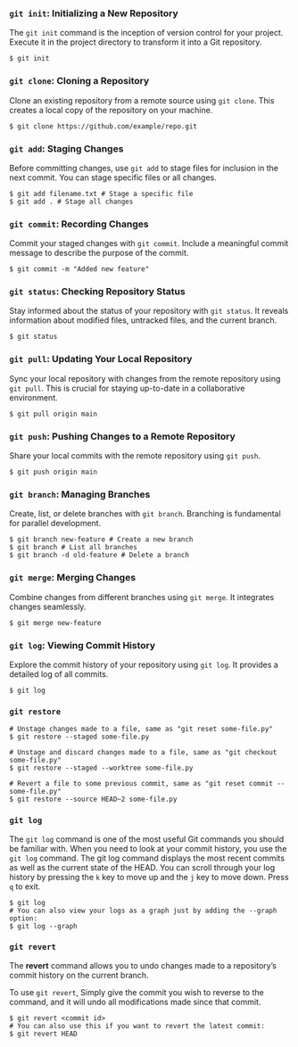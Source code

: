### `git init`: Initializing a New Repository
The `git init` command is the inception of version control for your project. Execute it in the project directory to
transform it into a Git repository.
```
$ git init
```
### `git clone`: Cloning a Repository 
Clone an existing repository from a remote source using `git clone`. This creates a local copy of the repository on 
your machine.
```
$ git clone https://github.com/example/repo.git
```
### `git add`: Staging Changes
Before committing changes, use `git add` to stage files for inclusion in the next commit. You can stage specific files 
or all changes.
```
$ git add filename.txt # Stage a specific file
$ git add . # Stage all changes
```
### `git commit`: Recording Changes
Commit your staged changes with `git commit`. Include a meaningful commit message to describe the purpose of the commit.
```
$ git commit -m "Added new feature"
```
### `git status`: Checking Repository Status
Stay informed about the status of your repository with `git status`. It reveals information about modified files, 
untracked files, and the current branch.
```
$ git status
```
### `git pull`: Updating Your Local Repository
Sync your local repository with changes from the remote repository using `git pull`. This is crucial for 
staying up-to-date in a collaborative environment.
```
$ git pull origin main
```
### `git push`: Pushing Changes to a Remote Repository
Share your local commits with the remote repository using `git push`.
```
$ git push origin main
```
### `git branch`: Managing Branches
Create, list, or delete branches with `git branch`. Branching is fundamental for parallel development.
```
$ git branch new-feature # Create a new branch
$ git branch # List all branches
$ git branch -d old-feature # Delete a branch
```
### `git merge`: Merging Changes
Combine changes from different branches using `git merge`. It integrates changes seamlessly.
```
$ git merge new-feature
```
### `git log`: Viewing Commit History
Explore the commit history of your repository using `git log`. It provides a detailed log of all commits.
```
$ git log
```
### `git restore`
```
# Unstage changes made to a file, same as "git reset some-file.py"
$ git restore --staged some-file.py

# Unstage and discard changes made to a file, same as "git checkout some-file.py"
$ git restore --staged --worktree some-file.py

# Revert a file to some previous commit, same as "git reset commit -- some-file.py"
$ git restore --source HEAD~2 some-file.py
```
### `git log`
The `git log` command is one of the most useful Git commands you should be familiar with. When you need to look at your
commit history, you use the `git log` command. 
The git log command displays the most recent commits as well as the current state of the HEAD.
You can scroll through your log history by pressing the `k` key to move up and the `j` key to move down. 
Press `q` to exit.
```
$ git log
# You can also view your logs as a graph just by adding the --graph option:
$ git log --graph
```
### `git revert`
The **revert** command allows you to undo changes made to a repository’s commit history on the current branch.

To use `git revert`, Simply give the commit you wish to reverse to the command, and it will undo all modifications made
since that commit.
```
$ git revert <commit id>
# You can also use this if you want to revert the latest commit:
$ git revert HEAD
```